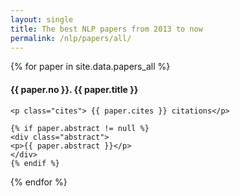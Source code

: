 ```yaml
---
layout: single
title: The best NLP papers from 2013 to now
permalink: /nlp/papers/all/
---
```


<div>
{% for paper in site.data.papers_all %}
    <h4>{{ paper.no }}. <a href="{{ paper.url }}" style="text-decoration:none">{{ paper.title }}</a></h4>

    <p class="cites"> {{ paper.cites }} citations</p>

    {% if paper.abstract != null %}
    <div class="abstract">
    <p>{{ paper.abstract }}</p>
    </div>
    {% endif %}
{% endfor %}
</div>

